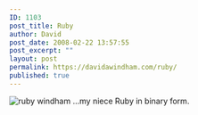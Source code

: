 ```yaml
---
ID: 1103
post_title: Ruby
author: David
post_date: 2008-02-22 13:57:55
post_excerpt: ""
layout: post
permalink: https://davidawindham.com/ruby/
published: true
---
```

<img src="http://davidawindham.com/images/ruby_binary.png" alt="ruby windham" /></a>
...my niece Ruby in binary form. 